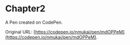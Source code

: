 # Chapter2

A Pen created on CodePen.

Original URL: [https://codepen.io/nmukai/pen/mdOPPeM](https://codepen.io/nmukai/pen/mdOPPeM).

